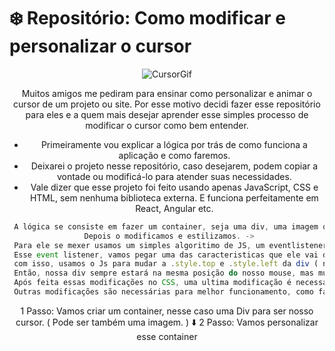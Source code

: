 # ❄️ Repositório: Como modificar e personalizar o cursor

<div align="center">
<img src="https://i.imgur.com/G7LYPig.gif" alt="CursorGif" />
<div / >

Muitos amigos me pediram para ensinar como personalizar e animar o cursor de um projeto ou site. Por esse motivo decidi fazer esse repositório para eles e a quem mais desejar aprender esse simples processo de modificar o cursor como bem entender. 

- Primeiramente vou explicar a lógica por trás de como funciona a aplicação e como faremos.
- Deixarei o projeto nesse repositório, caso desejarem, podem copiar a vontade ou modificá-lo para atender suas necessidades.
- Vale dizer que esse projeto foi feito usando apenas JavaScript, CSS e HTML, sem nenhuma biblioteca externa. E funciona perfeitamente em React, Angular etc.

~~~javascript
 A lógica se consiste em fazer um container, seja uma div, uma imagem ou seja o que for para ser seu cursor ->
 Depois o modificamos e estilizamos. ->
 Para ele se mexer usamos um simples algoritimo de JS, um eventlistener do mousemove ou seja ele ativa cada vez que seu mouse se mexe. ->
 Esse event listener, vamos pegar uma das caracteristicas que ele vai devolver, a localização X e Y do posicionamento exato do seu cursor na tela. ->
 com isso, usamos o Js para mudar a .style.top e .style.left da div ( nosso cursor ) para a posição exata do nosso mouse ->
 Então, nossa div sempre estará na mesma posição do nosso mouse, mas muita atenção, antes é necessário fazer algumas alterações no CSS da nossa div como por exemplo adicionar uma Position: fixed para ele poder se mover livremente pela tela. ->
 Após feita essas modificações no CSS, uma ultima modificação é necessária, no css body ou * , adicionar cursor: none para esconder seu cursor nativo. ->
 Outras modificações são necessárias para melhor funcionamento, como fazer uma função para esconder o cursor caso ele saia da tela, mas fique tranquilo que explicarei tudo no passo a passo!
~~~

1 Passo: Vamos criar um container, nesse caso uma Div para ser nosso cursor. ( Pode ser também uma imagem. )
⬇️
2 Passo: Vamos personalizar esse container 


